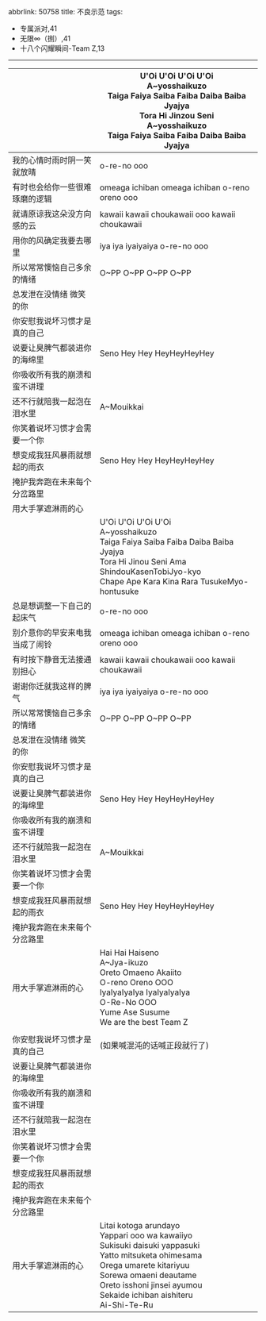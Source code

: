 abbrlink: 50758
title: 不良示范
tags:
  - 专属派对,41
  - 无限∞（捌）,41
  - 十八个闪耀瞬间-Team Z,13
---
|      |U'Oi U'Oi U'Oi U'Oi<br>A~yosshaikuzo<br>Taiga Faiya Saiba Faiba Daiba Baiba Jyajya<br>Tora Hi Jinzou Seni<br>A~yosshaikuzo<br>Taiga Faiya Saiba Faiba Daiba Baiba Jyajya|
|--|--|
|我的心情时雨时阴一笑就放晴|o-re-no ooo|
|有时也会给你一些很难琢磨的逻辑|omeaga ichiban omeaga ichiban o-reno oreno ooo|
|就请原谅我这朵没方向感的云|kawaii kawaii choukawaii ooo kawaii choukawaii|
|用你的风确定我要去哪里|iya iya iyaiyaiya o-re-no ooo|
|所以常常懊恼自己多余的情绪|O~PP O~PP O~PP O~PP|
|总发泄在没情绪 微笑的你|      |
|你安慰我说坏习惯才是真的自己|      |
|说要让臭脾气都装进你的海绵里|Seno Hey Hey HeyHeyHeyHey|
|你吸收所有我的崩溃和蛮不讲理|      |
|还不行就陪我一起泡在泪水里|A~Mouikkai|
|你笑着说坏习惯才会需要一个你|      |
|想变成我狂风暴雨就想起的雨衣|Seno Hey Hey HeyHeyHeyHey|
|掩护我奔跑在未来每个分岔路里|      |
|用大手掌遮淋雨的心|      |
|      |U'Oi U'Oi U'Oi U'Oi<br>A~yosshaikuzo<br>Taiga Faiya Saiba Faiba Daiba Baiba Jyajya<br>Tora Hi Jinou Seni Ama ShindouKasenTobiJyo-kyo<br>Chape Ape Kara Kina Rara TusukeMyo-hontusuke|
|总是想调整一下自己的起床气|o-re-no ooo|
|别介意你的早安来电我当成了闹铃|omeaga ichiban omeaga ichiban o-reno oreno ooo|
|有时按下静音无法接通别担心|kawaii kawaii choukawaii ooo kawaii choukawaii|
|谢谢你迁就我这样的脾气|iya iya iyaiyaiya o-re-no ooo|
|所以常常懊恼自己多余的情绪|O~PP O~PP O~PP O~PP|
|总发泄在没情绪 微笑的你|      |
|你安慰我说坏习惯才是真的自己|      |
|说要让臭脾气都装进你的海绵里|Seno Hey Hey HeyHeyHeyHey|
|你吸收所有我的崩溃和蛮不讲理|      |
|还不行就陪我一起泡在泪水里|A~Mouikkai|
|你笑着说坏习惯才会需要一个你|      |
|想变成我狂风暴雨就想起的雨衣|Seno Hey Hey HeyHeyHeyHey|
|掩护我奔跑在未来每个分岔路里|      |
|用大手掌遮淋雨的心|Hai Hai Haiseno<br>A~Jya-ikuzo<br>Oreto Omaeno Akaiito<br>O-reno Oreno OOO<br>IyaIyaIyaIya IyaIyaIyaIya<br>O-Re-No OOO<br>Yume Ase Susume<br>We are the best Team Z|
|      |      |
|你安慰我说坏习惯才是真的自己|(如果喊混沌的话喊正段就行了)|
|说要让臭脾气都装进你的海绵里|      |
|你吸收所有我的崩溃和蛮不讲理|      |
|还不行就陪我一起泡在泪水里|      |
|你笑着说坏习惯才会需要一个你|      |
|想变成我狂风暴雨就想起的雨衣|      |
|掩护我奔跑在未来每个分岔路里|      |
|用大手掌遮淋雨的心|Litai kotoga arundayo<br>Yappari ooo wa kawaiiyo<br>Sukisuki daisuki yappasuki<br>Yatto mitsuketa ohimesama<br>Orega umarete kitariyuu<br>Sorewa omaeni deautame<br>Oreto isshoni jinsei ayumou<br>Sekaide ichiban aishiteru<br>Ai-Shi-Te-Ru|
